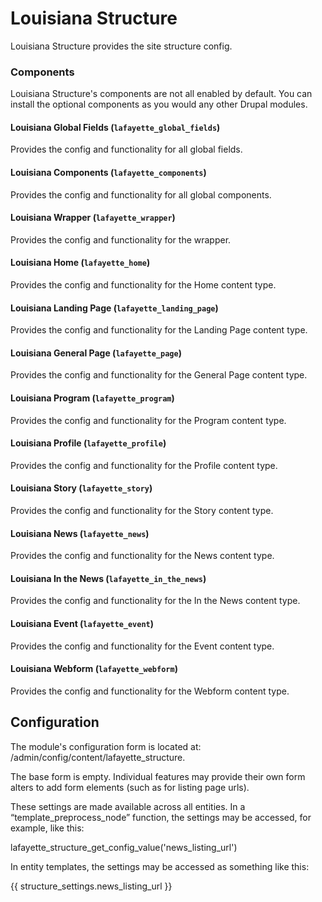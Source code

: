 # Louisiana Structure
Louisiana Structure provides the site structure config.

### Components
Louisiana Structure's components are not all enabled by default. You can
install the optional components as you would any other Drupal modules.

#### Louisiana Global Fields (`lafayette_global_fields`)
Provides the config and functionality for all global fields.

#### Louisiana Components (`lafayette_components`)
Provides the config and functionality for all global components.

#### Louisiana Wrapper (`lafayette_wrapper`)
Provides the config and functionality for the wrapper.

#### Louisiana Home (`lafayette_home`)
Provides the config and functionality for the Home content type.

#### Louisiana Landing Page (`lafayette_landing_page`)
Provides the config and functionality for the Landing Page content type.

#### Louisiana General Page (`lafayette_page`)
Provides the config and functionality for the General Page content type.

#### Louisiana Program (`lafayette_program`)
Provides the config and functionality for the Program content type.

#### Louisiana Profile (`lafayette_profile`)
Provides the config and functionality for the Profile content type.

#### Louisiana Story (`lafayette_story`)
Provides the config and functionality for the Story content type.

#### Louisiana News (`lafayette_news`)
Provides the config and functionality for the News content type.

#### Louisiana In the News (`lafayette_in_the_news`)
Provides the config and functionality for the In the News content type.

#### Louisiana Event (`lafayette_event`)
Provides the config and functionality for the Event content type.

#### Louisiana Webform (`lafayette_webform`)
Provides the config and functionality for the Webform content type.

## Configuration
The module's configuration form is located at:
/admin/config/content/lafayette_structure.

The base form is empty. Individual features may provide their own
form alters to add form elements (such as for listing page urls).

These settings are made available across all entities. In a
“template_preprocess_node” function, the settings may be accessed,
for example, like this:

lafayette_structure_get_config_value('news_listing_url')

In entity templates, the settings may be accessed as something like this:

{{ structure_settings.news_listing_url }}
